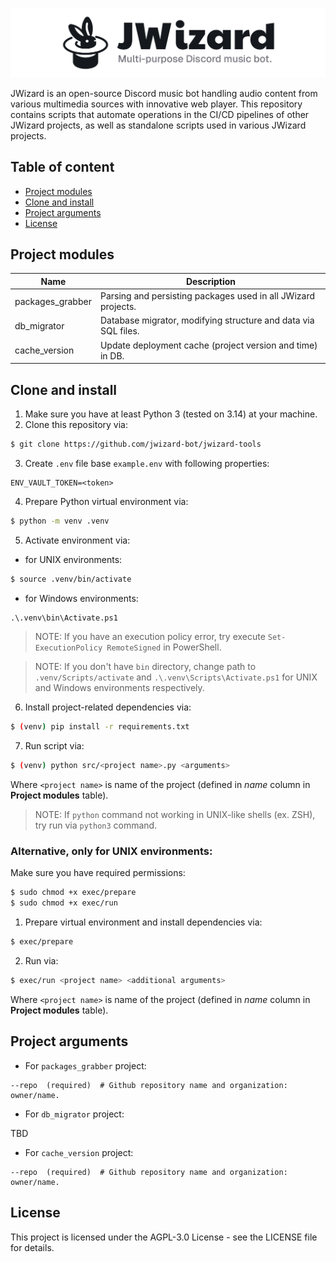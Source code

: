 ![](.github/banner.png)

JWizard is an open-source Discord music bot handling audio content from various multimedia sources with innovative web
player. This repository contains scripts that automate operations in the CI/CD pipelines of other JWizard projects, as
well as standalone scripts used in various JWizard projects.

## Table of content

* [Project modules](#project-modules)
* [Clone and install](#clone-and-install)
* [Project arguments](#project-arguments)
* [License](#license)

## Project modules

| Name             | Description                                                    |
|------------------|----------------------------------------------------------------|
| packages_grabber | Parsing and persisting packages used in all JWizard projects.  |
| db_migrator      | Database migrator, modifying structure and data via SQL files. |
| cache_version    | Update deployment cache (project version and time) in DB.      |

## Clone and install

1. Make sure you have at least Python 3 (tested on 3.14) at your machine.
2. Clone this repository via:

```bash
$ git clone https://github.com/jwizard-bot/jwizard-tools
```

3. Create `.env` file base `example.env` with following properties:

```properties
ENV_VAULT_TOKEN=<token>
```

4. Prepare Python virtual environment via:

```bash
$ python -m venv .venv
```

5. Activate environment via:

* for UNIX environments:

```bash
$ source .venv/bin/activate
```

* for Windows environments:

```cmd
.\.venv\bin\Activate.ps1
```

> NOTE: If you have an execution policy error, try execute `Set-ExecutionPolicy RemoteSigned` in PowerShell.

> NOTE: If you don't have `bin` directory, change path to `.venv/Scripts/activate` and `.\.venv\Scripts\Activate.ps1`
> for UNIX and Windows environments respectively.

6. Install project-related dependencies via:

```bash
$ (venv) pip install -r requirements.txt
```

7. Run script via:

```bash
$ (venv) python src/<project name>.py <arguments>
```

Where `<project name>` is name of the project (defined in *name* column in **Project modules** table).

> NOTE: If `python` command not working in UNIX-like shells (ex. ZSH), try run via `python3` command.

### Alternative, only for UNIX environments:

Make sure you have required permissions:

```bash
$ sudo chmod +x exec/prepare
$ sudo chmod +x exec/run
```

1. Prepare virtual environment and install dependencies via:

```bash
$ exec/prepare
```

2. Run via:

```bash
$ exec/run <project name> <additional arguments>
```

Where `<project name>` is name of the project (defined in *name* column in **Project modules** table).

## Project arguments

* For `packages_grabber` project:

```properties
--repo  (required)  # Github repository name and organization: owner/name.
```

* For `db_migrator` project:

TBD

* For `cache_version` project:


```properties
--repo  (required)  # Github repository name and organization: owner/name.
```

## License

This project is licensed under the AGPL-3.0 License - see the LICENSE file for details.
